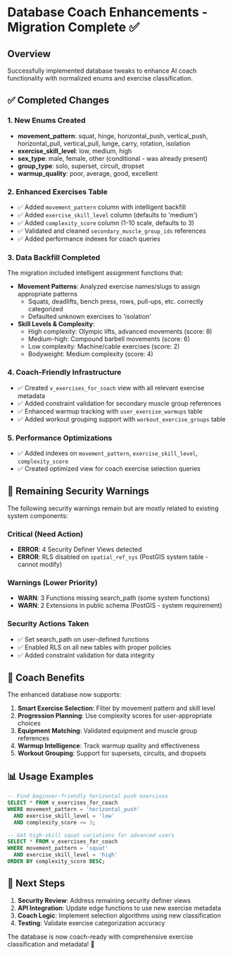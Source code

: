 # Database Coach Enhancements - Migration Complete ✅

## Overview
Successfully implemented database tweaks to enhance AI coach functionality with normalized enums and exercise classification.

## ✅ Completed Changes

### 1. New Enums Created
- **movement_pattern**: squat, hinge, horizontal_push, vertical_push, horizontal_pull, vertical_pull, lunge, carry, rotation, isolation
- **exercise_skill_level**: low, medium, high
- **sex_type**: male, female, other (conditional - was already present)
- **group_type**: solo, superset, circuit, dropset
- **warmup_quality**: poor, average, good, excellent

### 2. Enhanced Exercises Table
- ✅ Added `movement_pattern` column with intelligent backfill
- ✅ Added `exercise_skill_level` column (defaults to 'medium')
- ✅ Added `complexity_score` column (1-10 scale, defaults to 3)
- ✅ Validated and cleaned `secondary_muscle_group_ids` references
- ✅ Added performance indexes for coach queries

### 3. Data Backfill Completed
The migration included intelligent assignment functions that:
- **Movement Patterns**: Analyzed exercise names/slugs to assign appropriate patterns
  - Squats, deadlifts, bench press, rows, pull-ups, etc. correctly categorized
  - Defaulted unknown exercises to 'isolation'
- **Skill Levels & Complexity**: 
  - High complexity: Olympic lifts, advanced movements (score: 8)
  - Medium-high: Compound barbell movements (score: 6) 
  - Low complexity: Machine/cable exercises (score: 2)
  - Bodyweight: Medium complexity (score: 4)

### 4. Coach-Friendly Infrastructure
- ✅ Created `v_exercises_for_coach` view with all relevant exercise metadata
- ✅ Added constraint validation for secondary muscle group references
- ✅ Enhanced warmup tracking with `user_exercise_warmups` table
- ✅ Added workout grouping support with `workout_exercise_groups` table

### 5. Performance Optimizations
- ✅ Added indexes on `movement_pattern`, `exercise_skill_level`, `complexity_score`
- ✅ Created optimized view for coach exercise selection queries

## 🚨 Remaining Security Warnings

The following security warnings remain but are mostly related to existing system components:

### Critical (Need Action)
- **ERROR**: 4 Security Definer Views detected
- **ERROR**: RLS disabled on `spatial_ref_sys` (PostGIS system table - cannot modify)

### Warnings (Lower Priority)
- **WARN**: 3 Functions missing search_path (some system functions)
- **WARN**: 2 Extensions in public schema (PostGIS - system requirement)

### Security Actions Taken
- ✅ Set search_path on user-defined functions
- ✅ Enabled RLS on all new tables with proper policies
- ✅ Added constraint validation for data integrity

## 🎯 Coach Benefits

The enhanced database now supports:

1. **Smart Exercise Selection**: Filter by movement pattern and skill level
2. **Progression Planning**: Use complexity scores for user-appropriate choices
3. **Equipment Matching**: Validated equipment and muscle group references
4. **Warmup Intelligence**: Track warmup quality and effectiveness
5. **Workout Grouping**: Support for supersets, circuits, and dropsets

## 📊 Usage Examples

```sql
-- Find beginner-friendly horizontal push exercises
SELECT * FROM v_exercises_for_coach 
WHERE movement_pattern = 'horizontal_push' 
  AND exercise_skill_level = 'low'
  AND complexity_score <= 3;

-- Get high-skill squat variations for advanced users
SELECT * FROM v_exercises_for_coach 
WHERE movement_pattern = 'squat' 
  AND exercise_skill_level = 'high'
ORDER BY complexity_score DESC;
```

## 🔄 Next Steps

1. **Security Review**: Address remaining security definer views
2. **API Integration**: Update edge functions to use new exercise metadata
3. **Coach Logic**: Implement selection algorithms using new classification
4. **Testing**: Validate exercise categorization accuracy

The database is now coach-ready with comprehensive exercise classification and metadata! 🚀